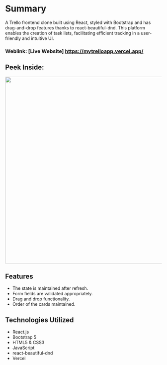 # Summary
A Trello frontend clone built using React, styled with Bootstrap and has drag-and-drop features thanks to react-beautiful-dnd. This platform enables the creation of task lists, facilitating efficient tracking in a user-friendly and intuitive UI.

### Weblink: [Live Website] https://mytrelloapp.vercel.app/

## Peek Inside:
<img src="https://github.com/lookthisisaddy/Portfolio/blob/master/src/images/Trello_demo.gif" width=600/>

## Features
- The state is maintained after refresh.
- Form fields are validated appropriately.
- Drag and drop functionality.
- Order of the cards maintained.

## Technologies Utilized
- React.js
- Bootstrap 5
- HTML5 & CSS3
- JavaScript
- react-beautiful-dnd
- Vercel